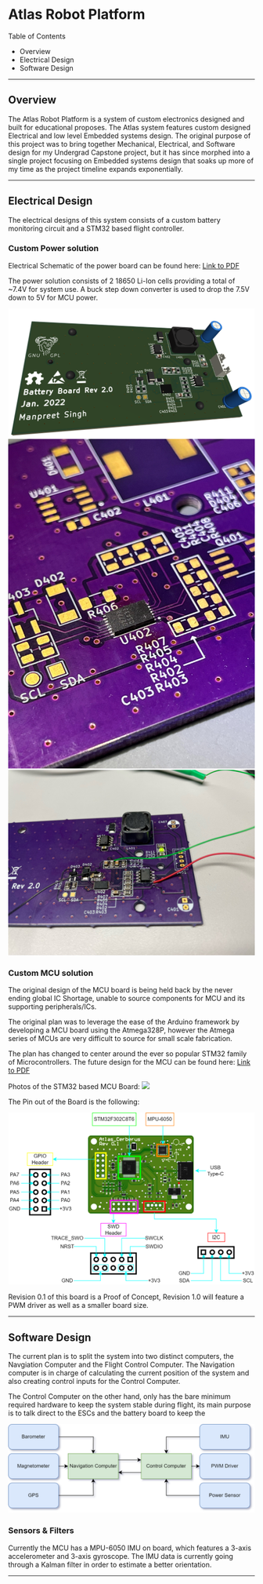 # Atlas Robot Platform

Table of Contents

* Overview
* Electrical Design
* Software Design

---

## Overview

The Atlas Robot Platform is a system of custom electronics designed and built for educational proposes. The Atlas system features custom designed Electrical and low level Embedded systems design. 
The original purpose of this project was to bring together Mechanical, Electrical, and Software design for my Undergrad Capstone project, but it has since morphed into a single project focusing on Embedded systems design that soaks up more of my time as the project timeline expands exponentially.


---

## Electrical Design

The electrical designs of this system consists of a custom battery monitoring circuit and a STM32 based flight controller. 

### Custom Power solution

Electrical Schematic of the power board can be found here: [Link to PDF](https://github.com/manpreet-singh/Atlas/blob/b2b3af6c37c7f48b9bfceda13a4e8d811f8669c3/cad/electronics/AtlasPD/5V%20Buck%20Converter.pdf)

The power solution consists of 2 18650 Li-Ion cells providing a total of ~7.4V for system use. A buck step down converter is used to drop the 7.5V down to 5V for MCU power. 

<!-- <img src="https://raw.githubusercontent.com/manpreet-singh/Atlas/d47e119e5d93c1e35f4de9e734c4386765d2ce03/cad/electronics/AtlasPD/BB2.png"> -->

<img src="https://raw.githubusercontent.com/manpreet-singh/Atlas/d47e119e5d93c1e35f4de9e734c4386765d2ce03/cad/electronics/AtlasPD/photos/battery_board/top_perspective.png">

<img src="https://github.com/manpreet-singh/Atlas/blob/04827d193eed65f08dce83fdbe8d89d371534a07/cad/electronics/AtlasPD/photos/battery_board/BatteryBoard1.jpg">
<img src="https://github.com/manpreet-singh/Atlas/blob/04827d193eed65f08dce83fdbe8d89d371534a07/cad/electronics/AtlasPD/photos/battery_board/BatteryBoard.jpg">

### Custom MCU solution

The original design of the MCU board is being held back by the never ending global IC Shortage, unable to source components for MCU and its supporting peripherals/ICs.

The original plan was to leverage the ease of the Arduino framework by developing a MCU board using the Atmega328P, however the Atmega series of MCUs are very difficult to source for small scale fabrication. 

The plan has changed to center around the ever so popular STM32 family of Microcontrollers. The future design for the MCU can be found here: [Link to PDF](https://github.com/manpreet-singh/Atlas/blob/b2b3af6c37c7f48b9bfceda13a4e8d811f8669c3/cad/electronics/AtlasMCU_STM32/AtlasMCU_STM32.pdf)

Photos of the STM32 based MCU Board:
<img src="https://raw.githubusercontent.com/manpreet-singh/Atlas/b36709da538c670c03678525e4883a034478b70a/cad\electronics\AtlasMCU_STM32\photos\IMG_0330.JPEG">

The Pin out of the Board is the following:

<img src="https://raw.githubusercontent.com/manpreet-singh/Atlas/b36709da538c670c03678525e4883a034478b70a/cad/electronics/AtlasMCU_STM32/photos/AtlasMCU_STM_Pinouts.drawio.png">

Revision 0.1 of this board is a Proof of Concept, Revision 1.0 will feature a PWM driver as well as a smaller board size. 

---

## Software Design

The current plan is to split the system into two distinct computers, the Navgiation Computer and the Flight Control Computer. The Navigation computer is in charge of calculating the current position of the system and also creating control inputs for the Control Computer.

The Control Computer on the other hand, only has the bare minimum required hardware to keep the system stable during flight, its main purpose is to talk direct to the ESCs and the battery board to keep the 

<img src="https://github.com/manpreet-singh/Atlas/raw/04827d193eed65f08dce83fdbe8d89d371534a07/cad/electronics/AtlasMCU_STM32/photos/Process%20Diagram.drawio.png">

### Sensors & Filters

Currently the MCU has a MPU-6050 IMU on board, which features a 3-axis accelerometer and 3-axis gyroscope. The IMU data is currently going through a Kalman filter in order to estimate a better orientation.

---

